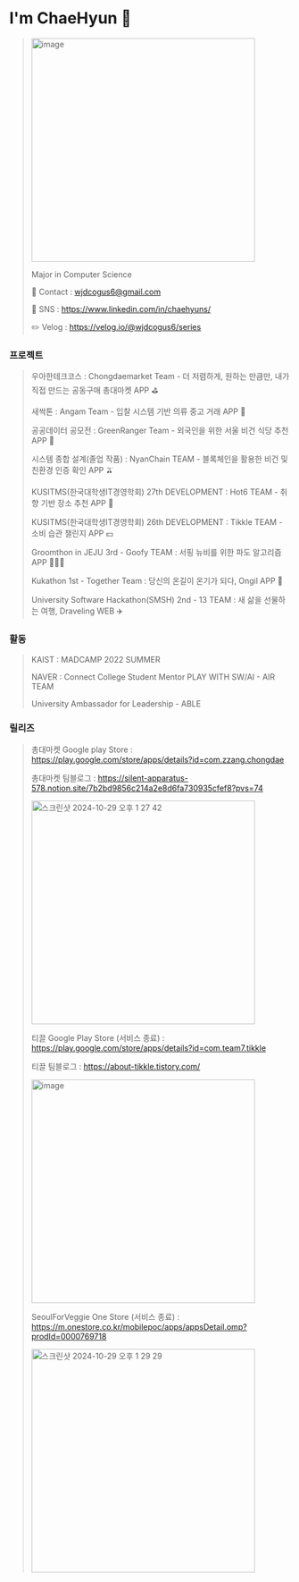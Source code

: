 # I'm ChaeHyun 🔭

> <img width="400" alt="image" src="https://github.com/chaehyuns/chaehyuns/assets/80222352/44ad7032-acb3-4d92-bd5f-cc04ed83a878">
>
> Major in Computer Science
> 
> 📩 Contact : wjdcogus6@gmail.com
>
> 📲 SNS : https://www.linkedin.com/in/chaehyuns/
>
> ✏️ Velog : https://velog.io/@wjdcogus6/series


### 프로젝트

>
> 우아한테크코스 : Chongdaemarket Team - 더 저렴하게, 원하는 만큼만, 내가 직접 만드는 공동구매 총대마켓 APP ⛳️
>
> 새싹톤 : Angam Team - 입찰 시스템 기반 의류 중고 거래 APP 👕
>
> 공공데이터 공모전 : GreenRanger Team - 외국인을 위한 서울 비건 식당 추천 APP 🥬
>
> 시스템 종합 설계(졸업 작품) : NyanChain TEAM - 블록체인을 활용한 비건 및 친환경 인증 확인 APP 🫒
> 
> KUSITMS(한국대학생IT경영학회) 27th DEVELOPMENT :  Hot6 TEAM - 취향 기반 장소 추천 APP 👾
> 
> KUSITMS(한국대학생IT경영학회) 26th DEVELOPMENT : Tikkle TEAM - 소비 습관 챌린지 APP 💵
>
> Groomthon in JEJU 3rd - Goofy TEAM : 서핑 뉴비를 위한 파도 알고리즘 APP 🏄🏻‍♂️
> 
> Kukathon 1st - Together Team : 당신의 온길이 온기가 되다, Ongil APP 🦺
>
> University Software Hackathon(SMSH) 2nd - 13 TEAM : 새 삶을 선물하는 여행, Draveling WEB ✈️
> 

### 활동

> KAIST : MADCAMP 2022 SUMMER
> 
> NAVER : Connect College Student Mentor PLAY WITH SW/AI - AIR TEAM
> 
> University Ambassador for Leadership - ABLE
> 

### 릴리즈

> 총대마켓 Google play Store : https://play.google.com/store/apps/details?id=com.zzang.chongdae
>
> 총대마켓 팀블로그 : https://silent-apparatus-578.notion.site/7b2bd9856c214a2e8d6fa730935cfef8?pvs=74
>
> <img width="400" alt="스크린샷 2024-10-29 오후 1 27 42" src="https://github.com/user-attachments/assets/e15c6b90-e71b-475f-abce-2c02c5ff5d93">
> 
> 티끌 Google Play Store (서비스 종료) : https://play.google.com/store/apps/details?id=com.team7.tikkle
>
> 티끌 팀블로그 : https://about-tikkle.tistory.com/
> 
> <img width="400" alt="image" src="https://github.com/chaehyuns/chaehyuns/assets/80222352/ac1ca946-b0b9-4180-801e-2b0f584de35f">
> 
> SeoulForVeggie One Store (서비스 종료) : https://m.onestore.co.kr/mobilepoc/apps/appsDetail.omp?prodId=0000769718
>
> <img width="400" alt="스크린샷 2024-10-29 오후 1 29 29" src="https://github.com/user-attachments/assets/2a3722ff-d64d-4a33-96bb-0dabf28cd1d9">
>


 <!--
 ### My GitHub Stats 🪄
![Chaehyun's GitHub stats](https://github-readme-stats.vercel.app/api?username=chaehyuns&show_icons=true&theme=dracula)

-->
